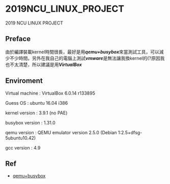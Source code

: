 # 2019NCU_LINUX_PROJECT
2019 NCU LINUX PROJECT

## Preface 

由於編譯裝載kernel時間很長，最好是用***qemu+busybox***來當測試工具，可以減少不少時間。另外在我自己的電腦上測試***vmware***是無法讓我換kernel的(?原因我也不太清楚，所以建議是用***VirtualBox***

## Enviroment

Virtual machine : VirtualBox 6.0.14 r133895

Guess OS : ubuntu 16.04 i386

kernel version  : 3.9.1 (no PAE)

busybox version : 1.31.0

qemu version : QEMU emulator version 2.5.0 (Debian 1:2.5+dfsg-5ubuntu10.42)

gcc version : 4.9

## Ref

* [qemu+busybox](https://hackmd.io/kVPiEwm8RdGRqT6qGMwrNA)
